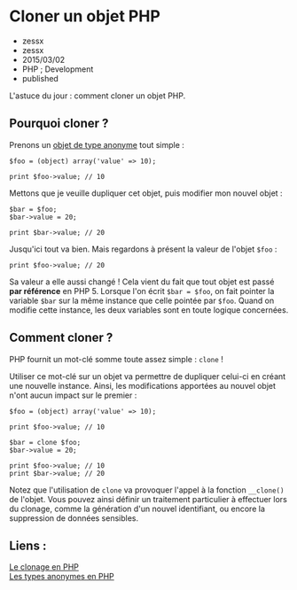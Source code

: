 # Cloner un objet PHP
- zessx
- zessx
- 2015/03/02
- PHP ; Development
- published
	
L'astuce du jour : comment cloner un objet PHP.

## Pourquoi cloner ?

Prenons un [objet de type anonyme](http://blog.smarchal.com/types-anonymes-en-php) tout simple :

	$foo = (object) array('value' => 10);

	print $foo->value; // 10

Mettons que je veuille dupliquer cet objet, puis modifier mon nouvel objet :

	$bar = $foo;
	$bar->value = 20;

	print $bar->value; // 20

Jusqu'ici tout va bien. Mais regardons à présent la valeur de l'objet `$foo` :

	print $foo->value; // 20

Sa valeur a elle aussi changé ! Cela vient du fait que tout objet est passé **par référence** en PHP 5. Lorsque l'on écrit `$bar = $foo`, on fait pointer la variable `$bar` sur la même instance que celle pointée par `$foo`. Quand on modifie cette instance, les deux variables sont en toute logique concernées.

## Comment cloner ?

PHP fournit un mot-clé somme toute assez simple : `clone` !

Utiliser ce mot-clé sur un objet va permettre de dupliquer celui-ci en créant une nouvelle instance. Ainsi, les modifications apportées au nouvel objet n'ont aucun impact sur le premier :

	$foo = (object) array('value' => 10);

	print $foo->value; // 10

	$bar = clone $foo;
	$bar->value = 20;

	print $foo->value; // 10
	print $bar->value; // 20

Notez que l'utilisation de `clone` va provoquer l'appel à la fonction `__clone()` de l'objet. Vous pouvez ainsi définir un traitement particulier à effectuer lors du clonage, comme la génération d'un nouvel identifiant, ou encore la suppression de données sensibles.

## Liens :
[Le clonage en PHP](http://php.net/manual/fr/language.oop5.cloning.php)   
[Les types anonymes en PHP](http://blog.smarchal.com/types-anonymes-en-php)   

